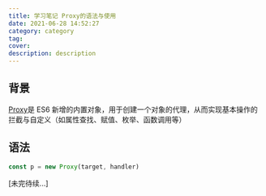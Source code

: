 ```yaml
---
title: 学习笔记 Proxy的语法与使用
date: 2021-06-28 14:52:27
category: category
tag:
cover:
description: description
---
```


## 背景

[Proxy](https://developer.mozilla.org/docs/Web/JavaScript/Reference/Global_Objects/Proxy)是 ES6 新增的内置对象，用于创建一个对象的代理，从而实现基本操作的拦截与自定义（如属性查找、赋值、枚举、函数调用等）

## 语法

```js
const p = new Proxy(target, handler)
```



[未完待续...]

